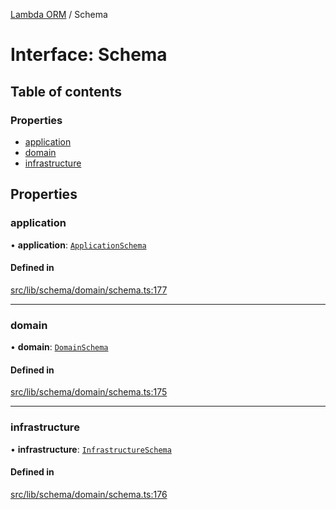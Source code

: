 [Lambda ORM](../README.md) / Schema

# Interface: Schema

## Table of contents

### Properties

- [application](Schema.md#application)
- [domain](Schema.md#domain)
- [infrastructure](Schema.md#infrastructure)

## Properties

### application

• **application**: [`ApplicationSchema`](ApplicationSchema.md)

#### Defined in

[src/lib/schema/domain/schema.ts:177](https://github.com/FlavioLionelRita/lambdaorm/blob/f313d751/src/lib/schema/domain/schema.ts#L177)

___

### domain

• **domain**: [`DomainSchema`](DomainSchema.md)

#### Defined in

[src/lib/schema/domain/schema.ts:175](https://github.com/FlavioLionelRita/lambdaorm/blob/f313d751/src/lib/schema/domain/schema.ts#L175)

___

### infrastructure

• **infrastructure**: [`InfrastructureSchema`](InfrastructureSchema.md)

#### Defined in

[src/lib/schema/domain/schema.ts:176](https://github.com/FlavioLionelRita/lambdaorm/blob/f313d751/src/lib/schema/domain/schema.ts#L176)
